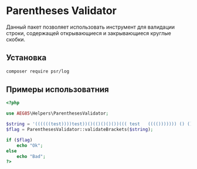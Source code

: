 Parentheses Validator
=

Данный пакет позволяет использовать инструмент для валидации строки,
содержащей открывающиеся и закрывающиеся круглые скобки.

Установка
-

```bash
composer require psr/log
```

**Примеры использоватния**
-

```php
<?php

use AEG85\Helpers\ParenthesesValidator;

$string = '((((((test))))test))()(()()()())((( test   (((())))))) () ()()';
$flag = ParenthesesValidator::validateBrackets($string);

if ($flag)
    echo "Ok";
else
    echo "Bad";
?>
```